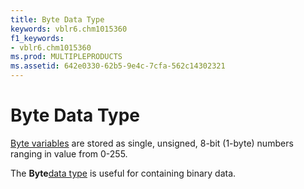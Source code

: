 ```yaml
---
title: Byte Data Type
keywords: vblr6.chm1015360
f1_keywords:
- vblr6.chm1015360
ms.prod: MULTIPLEPRODUCTS
ms.assetid: 642e0330-62b5-9e4c-7cfa-562c14302321
---
```



# Byte Data Type

[Byte variables](vbe-glossary.md) are stored as single, unsigned, 8-bit (1-byte) numbers ranging in value from 0-255.

The  **Byte**[data type](vbe-glossary.md) is useful for containing binary data.


